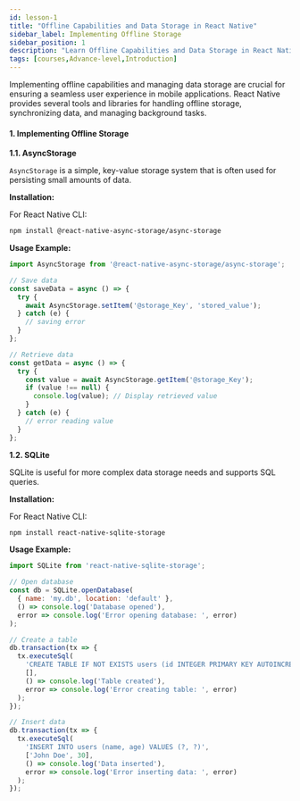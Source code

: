 ```yaml
---
id: lesson-1
title: "Offline Capabilities and Data Storage in React Native"
sidebar_label: Implementing Offline Storage
sidebar_position: 1
description: "Learn Offline Capabilities and Data Storage in React Native"
tags: [courses,Advance-level,Introduction]
---  
```

  

Implementing offline capabilities and managing data storage are crucial for ensuring a seamless user experience in mobile applications. React Native provides several tools and libraries for handling offline storage, synchronizing data, and managing background tasks.
 

#### 1. Implementing Offline Storage

**1.1. AsyncStorage**

`AsyncStorage` is a simple, key-value storage system that is often used for persisting small amounts of data.

**Installation:**

For React Native CLI:
```bash
npm install @react-native-async-storage/async-storage
```

**Usage Example:**

```javascript
import AsyncStorage from '@react-native-async-storage/async-storage';

// Save data
const saveData = async () => {
  try {
    await AsyncStorage.setItem('@storage_Key', 'stored_value');
  } catch (e) {
    // saving error
  }
};

// Retrieve data
const getData = async () => {
  try {
    const value = await AsyncStorage.getItem('@storage_Key');
    if (value !== null) {
      console.log(value); // Display retrieved value
    }
  } catch (e) {
    // error reading value
  }
};
```

**1.2. SQLite**

SQLite is useful for more complex data storage needs and supports SQL queries.

**Installation:**

For React Native CLI:
```bash
npm install react-native-sqlite-storage
```

**Usage Example:**

```javascript
import SQLite from 'react-native-sqlite-storage';

// Open database
const db = SQLite.openDatabase(
  { name: 'my.db', location: 'default' },
  () => console.log('Database opened'),
  error => console.log('Error opening database: ', error)
);

// Create a table
db.transaction(tx => {
  tx.executeSql(
    'CREATE TABLE IF NOT EXISTS users (id INTEGER PRIMARY KEY AUTOINCREMENT, name TEXT, age INTEGER)',
    [],
    () => console.log('Table created'),
    error => console.log('Error creating table: ', error)
  );
});

// Insert data
db.transaction(tx => {
  tx.executeSql(
    'INSERT INTO users (name, age) VALUES (?, ?)',
    ['John Doe', 30],
    () => console.log('Data inserted'),
    error => console.log('Error inserting data: ', error)
  );
});
```
 